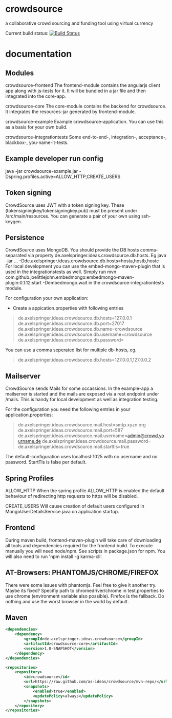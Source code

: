 # crowdsource
a collaborative crowd sourcing and funding tool using virtual currency

Current build status: [![Build Status](https://travis-ci.org/as-ideas/crowdsource.svg?branch=master)](https://travis-ci.org/as-ideas/crowdsource)

documentation
=============

Modules
-------
crowdsource-frontend
The frontend-module contains the angularjs client app along with js-tests for it. It will be bundled in a jar file and then integrated into the core-app.

crowdsource-core
The core-module contains the backend for crowdsource. It integrates the resources-jar generated by frontend-module.

crowdsource-example
Example crowdsource-application. You can use this as a basis for your own build.

crowdsource-integrationtests
Some end-to-end-, integration-, acceptance-, blackbox-, you-name-it-tests.


Example developer run config
----------------------------
java -jar crowdsource-example.jar -Dspring.profiles.active=ALLOW_HTTP,CREATE_USERS


Token signing
-------------
CrowdSource uses JWT with a token signing key. These (tokensigningkey/tokensigningkey.pub) must be present under /src/main/resources.
You can generate a pair of your own using ssh-keygen.


Persistence
-----------
CrowdSource uses MongoDB. You should provide the DB hosts comma-separated via property de.axelspringer.ideas.crowdsource.db.hosts.
Eg java -jar ... -Dde.axelspringer.ideas.crowdsource.db.hosts=hosta,hostb,hostc
For local development you can use the embed-mongo-maven-plugin that is used in the integrationstests as well.
Simply run mvn com.github.joelittlejohn.embedmongo:embedmongo-maven-plugin:0.1.12:start -Dembedmongo.wait in the crowdsource-integrationtests module.

For configuration your own application:
- Create a appication.properties with following entries
> de.axelspringer.ideas.crowdsource.db.hosts=127.0.0.1
> de.axelspringer.ideas.crowdsource.db.port=27017
> de.axelspringer.ideas.crowdsource.db.name=crowdsource
> de.axelspringer.ideas.crowdsource.db.username=crowdsource
> de.axelspringer.ideas.crowdsource.db.password=

You can use a comma seperated list for multiple db-hosts, eg.
> de.axelspringer.ideas.crowdsource.db.hosts=127.0.0.1,127.0.0.2


Mailserver
----------
CrowdSource sends Mails for some occassions. In the example-app a mailserver is started and the mails are exposed via a rest endpoint under /mails.
This is handy for local development as well as integration testing.

For the configuration you need the following entries in your application.properties:
> de.axelspringer.ideas.crowdsource.mail.host=smtp.xyzn.org
> de.axelspringer.ideas.crowdsource.mail.port=587
> de.axelspringer.ideas.crowdsource.mail.username=admin@crowd.yourname.de
> de.axelspringer.ideas.crowdsource.mail.password=
> de.axelspringer.ideas.crowdsource.mail.starttls=true

The default-configuration uses localhost:1025 with no username and no password. StartTls is false per default.

Spring Profiles
---------------
ALLOW_HTTP
When the spring profile ALLOW_HTTP is enabled the default behaviour of redirecting http requests to https will be disabled.

CREATE_USERS
Will cause creation of default users configured in MongoUserDetailsService.java on application startup.


Frontend
--------

During maven build, frontend-maven-plugin will take care of downloading all tools and dependencies required for the frontend build.
To execute manually you will need node/npm. See scripts in package.json for npm.
You will also need to run 'npm install -g karma-cli'.


AT-Browsers: PHANTOMJS/CHROME/FIREFOX
-------------------------------------

There were some issues with phantomjs. Feel free to give it another try. Maybe its fixed?
Specifiy path to chromedriver/chrome in test.properties to use chrome (environment variable also possible).
Firefox is the fallback. Do nothing and use the worst browser in the world by default.

Maven
-----
```xml
<dependencies>
    <dependency>
        <groupId>de.axelspringer.ideas.crowdsource</groupId>
        <artifactId>crowdsource-core</artifactId>
        <version>1.0-SNAPSHOT</version>
    </dependency>
</dependencies>

<repositories>
    <repository>
        <id>crowdsource</id>
        <url>https://raw.github.com/as-ideas/crowdsource/mvn-repo/</url>
        <snapshots>
            <enabled>true</enabled>
            <updatePolicy>always</updatePolicy>
        </snapshots>
    </repository>
</repositories>
```